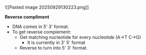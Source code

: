![[Pasted image 20250929130223.png]]

**Reverse compliment**
- DNA comes in 5' 3' format.
- To get reverse complement:
	- Get matching nucleotide for every nucleotide (A->T C->G)
		- It is currently in 3' 5' format
	- Reverse to turn into 5' 3' format.